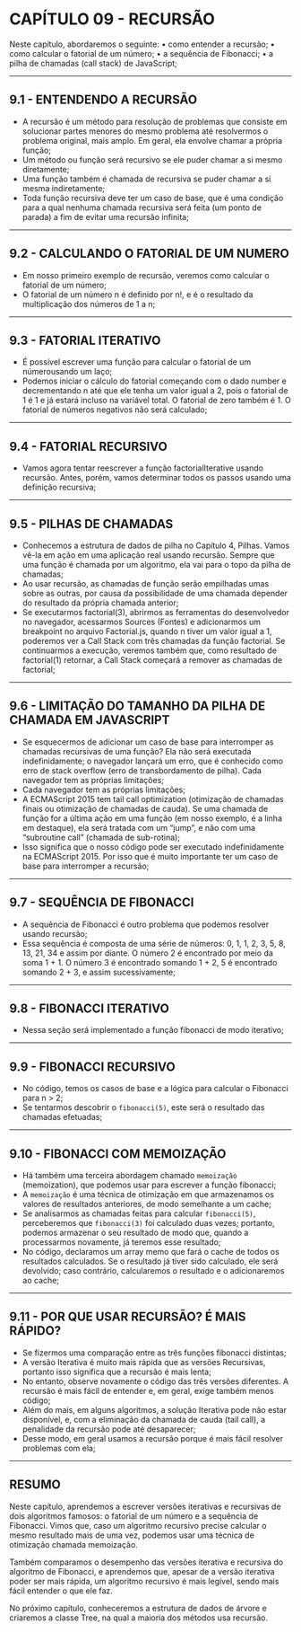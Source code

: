 # CAPÍTULO 09 - RECURSÃO

Neste capítulo, abordaremos o seguinte:
• como entender a recursão;
• como calcular o fatorial de um número;
• a sequência de Fibonacci;
• a pilha de chamadas (call stack) de JavaScript;

---

## 9.1 - ENTENDENDO A RECURSÃO

- A recursão é um método para resolução de problemas que consiste em solucionar partes menores do mesmo problema até resolvermos o problema original, mais amplo. Em geral, ela envolve chamar a própria função;
- Um método ou função será recursivo se ele puder chamar a si mesmo diretamente;
- Uma função também é chamada de recursiva se puder chamar a si mesma indiretamente;
- Toda função recursiva deve ter um caso de base, que é uma condição para a qual nenhuma chamada recursiva será feita (um ponto de parada) a fim de evitar uma recursão infinita;

---

## 9.2 - CALCULANDO O FATORIAL DE UM NUMERO

- Em nosso primeiro exemplo de recursão, veremos como calcular o fatorial de um número;
- O fatorial de um número n é definido por n!, e é o resultado da multiplicação dos números de 1 a n;

---

## 9.3 - FATORIAL ITERATIVO

- É possível escrever uma função para calcular o fatorial de um númerousando um laço;
- Podemos iniciar o cálculo do fatorial começando com o dado number e decrementando n até que ele tenha um valor igual a 2, pois o fatorial de 1 é 1 e já estará incluso na variável total. O fatorial de zero também é 1. O fatorial de números negativos não será calculado;

---

## 9.4 - FATORIAL RECURSIVO

- Vamos agora tentar reescrever a função factorialIterative usando recursão. Antes, porém, vamos determinar todos os passos usando uma definição recursiva;

---

## 9.5 - PILHAS DE CHAMADAS

- Conhecemos a estrutura de dados de pilha no Capítulo 4, Pilhas. Vamos vê-la em ação em uma aplicação real usando recursão. Sempre que uma função é chamada por um algoritmo, ela vai para o topo da pilha de chamadas;
- Ao usar recursão, as chamadas de função serão empilhadas umas sobre as outras, por causa da possibilidade de uma chamada depender do resultado da própria chamada anterior;
- Se executarmos factorial(3), abrirmos as ferramentas do desenvolvedor no navegador, acessarmos Sources (Fontes) e adicionarmos um breakpoint
  no arquivo Factorial.js, quando n tiver um valor igual a 1, poderemos ver a Call Stack com três chamadas da função factorial. Se continuarmos a execução, veremos também que, como resultado de factorial(1) retornar, a Call Stack começará a remover as chamadas de factorial;

---

## 9.6 - LIMITAÇÃO DO TAMANHO DA PILHA DE CHAMADA EM JAVASCRIPT

- Se esquecermos de adicionar um caso de base para interromper as chamadas recursivas de uma função? Ela não será executada indefinidamente; o navegador lançará um erro, que é conhecido como erro de stack overflow (erro de transbordamento de pilha). Cada navegador tem as próprias limitações;
- Cada navegador tem as próprias limitações;
- A ECMAScript 2015 tem tail call optimization (otimização de chamadas finais ou otimização de chamadas de cauda). Se uma chamada de função
  for a última ação em uma função (em nosso exemplo, é a linha em destaque), ela será tratada com um “jump”, e não com uma “subroutine call” (chamada de sub-rotina);
- Isso significa que o nosso código pode ser executado indefinidamente na ECMAScript 2015. Por isso que é muito importante ter um caso de base para interromper a recursão;

---

## 9.7 - SEQUÊNCIA DE FIBONACCI

- A sequência de Fibonacci é outro problema que podemos resolver usando recursão;
- Essa sequência é composta de uma série de números: 0, 1, 1, 2, 3, 5, 8, 13, 21, 34 e assim por diante. O número 2 é encontrado por meio da
  soma 1 + 1. O número 3 é encontrado somando 1 + 2, 5 é encontrado somando 2 + 3, e assim sucessivamente;

---

## 9.8 - FIBONACCI ITERATIVO

- Nessa seção será implementado a função fibonacci de modo iterativo;

---

## 9.9 - FIBONACCI RECURSIVO

- No código, temos os casos de base e a lógica para calcular o Fibonacci para n > 2;
- Se tentarmos descobrir o `fibonacci(5)`, este será o resultado das chamadas efetuadas;

---

## 9.10 - FIBONACCI COM MEMOIZAÇÃO

- Há também uma terceira abordagem chamado `memoização` (memoization), que podemos usar para escrever a função fibonacci;
- A `memoização` é uma técnica de otimização em que armazenamos os valores de resultados anteriores, de modo semelhante a um cache;
- Se analisarmos as chamadas feitas para calcular `fibonacci(5)`, perceberemos que `fibonacci(3)` foi calculado duas vezes; portanto, podemos armazenar o seu resultado de modo que, quando a processarmos novamente, já teremos esse resultado;
- No código, declaramos um array memo que fará o cache de todos os resultados calculados. Se o resultado já tiver sido calculado, ele será devolvido; caso contrário, calcularemos o resultado e o adicionaremos ao cache;

---

## 9.11 - POR QUE USAR RECURSÃO? É MAIS RÁPIDO?

- Se fizermos uma comparação entre as três funções fibonacci distintas;
- A versão Iterativa é muito mais rápida que as versões Recursivas, portanto isso significa que a recursão é mais lenta;
- No entanto, observe novamente o código das três versões diferentes. A recursão é mais fácil de entender e, em geral, exige também menos código;
- Além do mais, em alguns algoritmos, a solução Iterativa pode não estar disponível, e, com a eliminação da chamada de cauda (tail call), a penalidade da recursão pode até desaparecer;
- Desse modo, em geral usamos a recursão porque é mais fácil resolver problemas com ela;

---

## RESUMO

Neste capítulo, aprendemos a escrever versões iterativas e recursivas de dois algoritmos famosos: o fatorial de um número e a sequência de
Fibonacci. Vimos que, caso um algoritmo recursivo precise calcular o mesmo resultado mais de uma vez, podemos usar uma técnica de otimização chamada memoização.

Também comparamos o desempenho das versões iterativa e recursiva do algoritmo de Fibonacci, e aprendemos que, apesar de a versão iterativa poder ser mais rápida, um algoritmo recursivo é mais legível, sendo mais fácil entender o que ele faz.

No próximo capítulo, conheceremos a estrutura de dados de árvore e criaremos a classe Tree, na qual a maioria dos métodos usa recursão.
